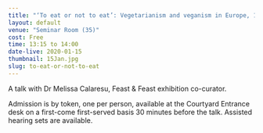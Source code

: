 ```yaml
---
title: "‘To eat or not to eat’: Vegetarianism and veganism in Europe, 1500 – 1800"
layout: default
venue: "Seminar Room (35)"
cost: Free
time: 13:15 to 14:00
date-live: 2020-01-15
thumbnail: 15Jan.jpg
slug: to-eat-or-not-to-eat
---
```


A talk with Dr Melissa Calaresu, Feast & Feast exhibition co-curator.

Admission is by token, one per person, available at the Courtyard Entrance desk on a first-come first-served basis 30 minutes before the talk. Assisted hearing sets are available.
